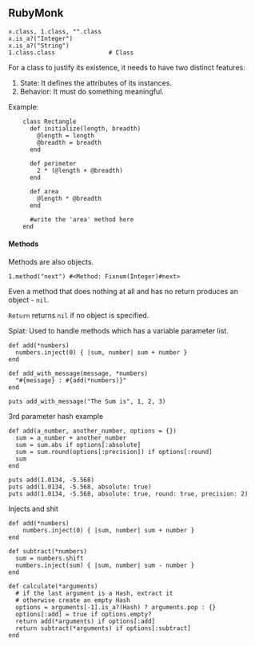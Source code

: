 ## RubyMonk

	x.class, 1.class, "".class
	x.is_a?("Integer")
	x.is_a?("String")
	1.class.class 				# Class

For a class to justify its existence, it needs to have two distinct features:

1. State: It defines the attributes of its instances.
2. Behavior: It must do something meaningful.

Example:

		class Rectangle
		  def initialize(length, breadth)
		    @length = length
		    @breadth = breadth
		  end

		  def perimeter
		    2 * (@length + @breadth)
		  end
		  
		  def area
		    @length * @breadth
		  end

		  #write the 'area' method here
		end

#### Methods

Methods are also objects. 

	1.method("next") #<Method: Fixnum(Integer)#next>

Even a method that does nothing at all and has no return produces an object - `nil`.

`Return` returns `nil` if no object is specified.

Splat: Used to handle methods which has a variable parameter list.

	def add(*numbers)
	  numbers.inject(0) { |sum, number| sum + number }
	end

	def add_with_message(message, *numbers)
	  "#{message} : #{add(*numbers)}"
	end

	puts add_with_message("The Sum is", 1, 2, 3)

3rd parameter hash example

	def add(a_number, another_number, options = {})
	  sum = a_number + another_number
	  sum = sum.abs if options[:absolute]
	  sum = sum.round(options[:precision]) if options[:round]
	  sum
	end

	puts add(1.0134, -5.568)
	puts add(1.0134, -5.568, absolute: true)
	puts add(1.0134, -5.568, absolute: true, round: true, precision: 2)

Injects and shit

	def add(*numbers)
		numbers.inject(0) { |sum, number| sum + number }  
	end

	def subtract(*numbers)
	  sum = numbers.shift
	  numbers.inject(sum) { |sum, number| sum - number }  
	end

	def calculate(*arguments)
	  # if the last argument is a Hash, extract it 
	  # otherwise create an empty Hash
	  options = arguments[-1].is_a?(Hash) ? arguments.pop : {}
	  options[:add] = true if options.empty?
	  return add(*arguments) if options[:add]
	  return subtract(*arguments) if options[:subtract]
	end



























